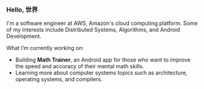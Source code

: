 ### Hello, 世界

I'm a software engineer at AWS, Amazon's cloud computing platform. Some of my interests include Distributed Systems, Algorithms, and Android Development.

<!--
**mage618/mage618** is a ✨ _special_ ✨ repository because its `README.md` (this file) appears on your GitHub profile.

Here are some ideas to get you started:

- 🔭 I’m currently working on ...
- 🌱 I’m currently learning ...
- 👯 I’m looking to collaborate on ...
- 🤔 I’m looking for help with ...
- 💬 Ask me about ...
- 📫 How to reach me: ...
- 😄 Pronouns: ...
- ⚡ Fun fact: ...
-->
What I’m currently working on:
- Building **Math Trainer**, an Android app for those who want to improve the speed and accuracy of their mental math skills.
- Learning more about computer systems topics such as architecture, operating systems, and compilers.
